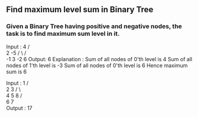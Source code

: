 ## Find maximum level sum in Binary Tree
### Given a Binary Tree having positive and negative nodes, the task is to find maximum sum level in it.


Input :               4
                    /   \
                   2    -5
                  / \    /\
                -1   3 -2  6
Output: 6
Explanation :
Sum of all nodes of 0'th level is 4
Sum of all nodes of 1'th level is -3
Sum of all nodes of 0'th level is 6
Hence maximum sum is 6

Input :          1
               /   \
             2      3
           /  \      \
          4    5      8
                    /   \
                   6     7  
Output :  17